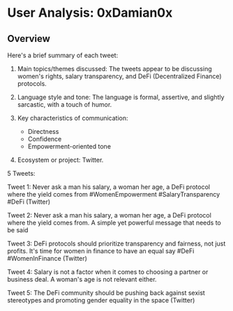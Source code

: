 # User Analysis: 0xDamian0x

## Overview

Here's a brief summary of each tweet:

1. Main topics/themes discussed: The tweets appear to be discussing women's rights, salary transparency, and DeFi (Decentralized Finance) protocols.

2. Language style and tone: The language is formal, assertive, and slightly sarcastic, with a touch of humor.

3. Key characteristics of communication:
	* Directness
	* Confidence
	* Empowerment-oriented tone

4. Ecosystem or project: Twitter.

5 Tweets:

Tweet 1:
Never ask a man his salary, a woman her age, a DeFi protocol where the yield comes from #WomenEmpowerment #SalaryTransparency #DeFi (Twitter)

Tweet 2:
 Never ask a man his salary, a woman her age, a DeFi protocol where the yield comes from. A simple yet powerful message that needs to be said

Tweet 3:
 DeFi protocols should prioritize transparency and fairness, not just profits. It's time for women in finance to have an equal say #DeFi #WomenInFinance (Twitter)

Tweet 4:
 Salary is not a factor when it comes to choosing a partner or business deal. A woman's age is not relevant either.

Tweet 5:
 The DeFi community should be pushing back against sexist stereotypes and promoting gender equality in the space (Twitter)